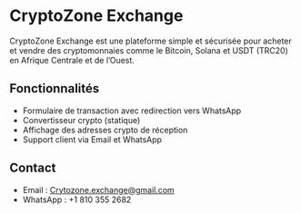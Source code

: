 # CryptoZone Exchange

CryptoZone Exchange est une plateforme simple et sécurisée pour acheter et vendre des cryptomonnaies comme le Bitcoin, Solana et USDT (TRC20) en Afrique Centrale et de l’Ouest.

## Fonctionnalités
- Formulaire de transaction avec redirection vers WhatsApp
- Convertisseur crypto (statique)
- Affichage des adresses crypto de réception
- Support client via Email et WhatsApp

## Contact
- Email : Crytozone.exchange@gmail.com
- WhatsApp : +1 810 355 2682
